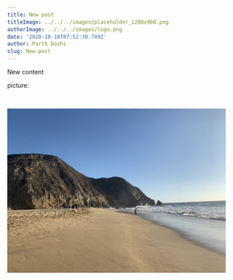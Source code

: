 ```yaml
---
title: New post
titleImage: ../../../images/placeholder_1280x960.png
authorImage: ../../../images/logo.png
date: '2020-10-18T07:52:30.749Z'
author: Parth Doshi
slug: New-post
---
```

New content

picture:

![]()

![](8124AE09-8508-4DA5-BD6B-2CE0C39DC423_1_105_c.jpeg)